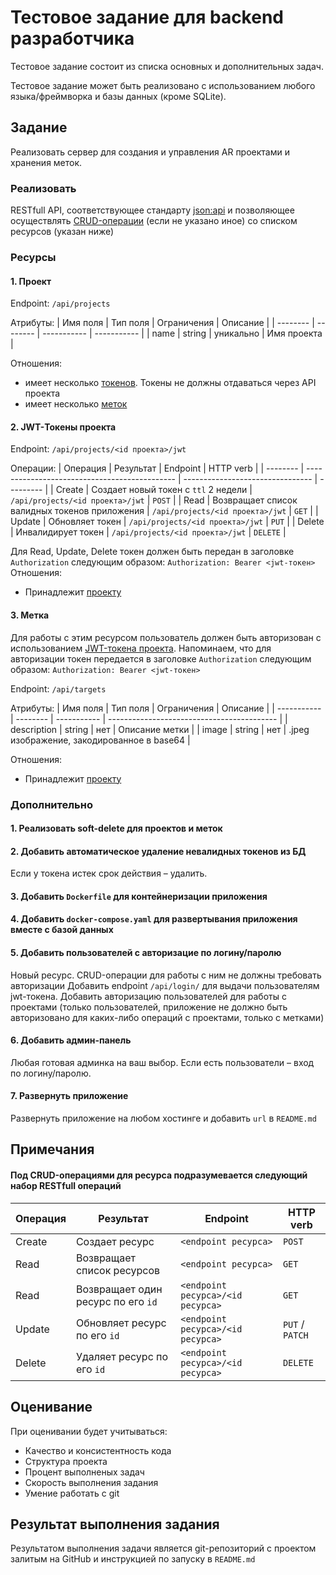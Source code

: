 # Тестовое задание для backend разработчика

Тестовое задание состоит из списка основных и дополнительных задач.

Тестовое задание может быть реализовано с использованием любого языка/фреймворка и базы данных (кроме SQLite).

## Задание

Реализовать сервер для создания и управления AR проектами и хранения меток.

### Реализовать

RESTfull API, соответствующее стандарту [json:api](https://jsonapi.org) и позволяющее осуществлять [CRUD-операции](#под-crud-операциями-для-ресурса-подразумевается-следующий-набор-операций-restfull-операций) (если не указано иное) со списком ресурсов (указан ниже)

### Ресурсы

#### 1. Проект

Endpoint: `/api/projects`

Атрибуты:
| Имя поля | Тип поля | Ограничения | Описание    |
| -------- | -------- | ----------- | ----------- |
| name     | string   | уникально   | Имя проекта |

Отношения:

- имеет несколько [токенов](#2-jwt-токены-проекта). Токены не должны отдаваться через API проекта
- имеет несколько [меток](#3-метка)

#### 2. JWT-Токены проекта

Endpoint: `/api/projects/<id проекта>/jwt`

Операции:
| Операция | Результат                                     | Endpoint                         | HTTP verb |
| -------- | --------------------------------------------- | -------------------------------- | --------- |
| Create   | Создает новый токен c `ttl` 2 недели          | `/api/projects/<id проекта>/jwt` | `POST`    |
| Read     | Возвращает список валидных токенов приложения | `/api/projects/<id проекта>/jwt` | `GET`     |
| Update   | Обновляет токен                               | `/api/projects/<id проекта>/jwt` | `PUT`     |
| Delete   | Инвалидирует токен                            | `/api/projects/<id проекта>/jwt` | `DELETE`  |

Для Read, Update, Delete токен должен быть передан в заголовке `Authorization` следующим образом: `Authorization: Bearer <jwt-токен>`
Отношения:

- Принадлежит [проекту](#1-проект)

#### 3. Метка

Для работы с этим ресурсом пользователь должен быть авторизован с использованием [JWT-токена проекта](#2-jwt-токены-проекта). Напоминаем, что для авторизации токен передается в заголовке `Authorization` следующим образом: `Authorization: Bearer <jwt-токен>`

Endpoint: `/api/targets`

Атрибуты:
| Имя поля    | Тип поля | Ограничения | Описание                                   |
| ----------- | -------- | ----------- | ------------------------------------------ |
| description | string   | нет         | Описание метки                             |
| image       | string   | нет         | .jpeg изображение, закодированное в base64 |

Отношения:

- Принадлежит [проекту](#1-проект)

### Дополнительно

#### 1. Реализовать soft-delete для проектов и меток

#### 2. Добавить автоматическое удаление невалидных токенов из БД

Если у токена истек срок действия – удалить.

#### 3. Добавить `Dockerfile` для контейнеризации приложения

#### 4. Добавить `docker-compose.yaml` для развертывания приложения вместе с базой данных

#### 5. Добавить пользователей с авторизацие по логину/паролю

Новый ресурс. CRUD-операции для работы с ним не должны требовать авторизации
Добавить endpoint `/api/login/` для выдачи пользователям jwt-токена. Добавить авторизацию пользователей для работы с проектами (только пользователей, приложение не должно быть авторизовано для каких-либо операций с проектами, только с метками)

#### 6. Добавить админ-панель

Любая готовая админка на ваш выбор. Если есть пользователи – вход по логину/паролю.

#### 7. Развернуть приложение

Развернуть приложение на любом хостинге и добавить `url` в `README.md`

## Примечания

#### Под CRUD-операциями для ресурса подразумевается следующий набор RESTfull операций

| Операция | Результат                          | Endpoint                          | HTTP verb       |
| -------- | ---------------------------------- | --------------------------------- | --------------- |
| Create   | Создает ресурс                     | `<endpoint ресурса>`              | `POST`          |
| Read     | Возвращает список ресурcов         | `<endpoint ресурса>`              | `GET`           |
| Read     | Возвращает один ресурс по его `id` | `<endpoint ресурса>/<id ресурса>` | `GET`           |
| Update   | Обновляет ресурс по его `id`       | `<endpoint ресурса>/<id ресурса>` | `PUT` / `PATCH` |
| Delete   | Удаляет ресурс по его `id`         | `<endpoint ресурса>/<id ресурса>` | `DELETE`        |

## Оценивание

При оценивании будет учитываться:

- Качество и консистентность кода
- Структура проекта
- Процент выполненых задач
- Скорость выполнения задания
- Умение работать с git

## Результат выполнения задания

Результатом выполнения задачи является git-репозиторий с проектом залитым на GitHub и инструкцией по запуску в `README.md`
